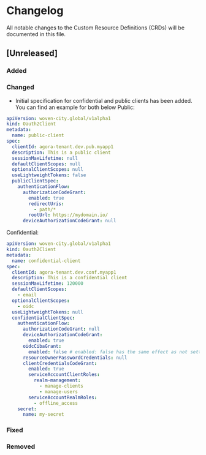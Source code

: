 # Changelog

All notable changes to the Custom Resource Definitions (CRDs) will be documented in this file.

## [Unreleased]

### Added

### Changed
- Initial specification for confidential and public clients has been added. You can find an example for both below
Public:
```yaml
apiVersion: woven-city.global/v1alpha1
kind: Oauth2Client
metadata:
  name: public-client
spec:
  clientId: agora-tenant.dev.pub.myapp1
  description: This is a public client
  sessionMaxLifetime: null
  defaultClientScopes: null
  optionalClientScopes: null
  useLightweightTokens: false
  publicClientSpec:
    authenticationFlow:
      authorizationCodeGrant:
        enabled: true
        redirectUris:
          - path/*
        rootUrl: https://mydomain.io/
      deviceAuthorizationCodeGrant: null 
```

Confidential:
```yaml
apiVersion: woven-city.global/v1alpha1
kind: Oauth2Client
metadata:
  name: confidential-client
spec:
  clientId: agora-tenant.dev.conf.myapp1
  description: This is a confidential client
  sessionMaxLifetime: 120000
  defaultClientScopes:
    - email
  optionalClientScopes:
    - oidc
  useLightweightTokens: null
  confidentialClientSpec:
    authenticationFlow:
      authorizationCodeGrant: null 
      deviceAuthorizationCodeGrant: 
        enabled: true
      oidcCibaGrant: 
        enabled: false # enabled: false has the same effect as not setting the property or setting it to null
      resourceOwnerPasswordCredentials: null
      clientCredentialsCodeGrant:
        enabled: true
        serviceAccountClientRoles:
          realm-management:
            - manage-clients
            - manage-users
        serviceAccountRealmRoles:
          - offline_access
    secret:
      name: my-secret
```

### Fixed

### Removed

